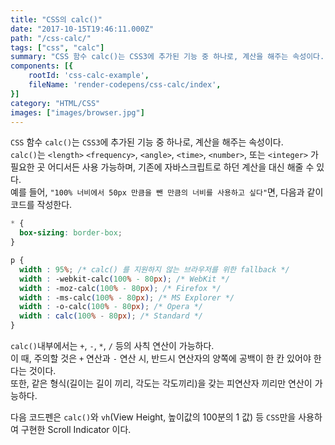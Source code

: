 ```yaml
---
title: "CSS의 calc()"
date: "2017-10-15T19:46:11.000Z"
path: "/css-calc/"
tags: ["css", "calc"]
summary: "CSS 함수 calc()는 CSS3에 추가된 기능 중 하나로, 계산을 해주는 속성이다.  calc()는 <length> <frequency>, <angle>, <time>, <number>, 또는 <integer> 가 필요한 곳 어디서든 사용 가능하며,"
components: [{
	rootId: 'css-calc-example',
	fileName: 'render-codepens/css-calc/index',
}]
category: "HTML/CSS"
images: ["images/browser.jpg"]
---
```


`CSS` 함수 `calc()`는 `CSS3`에 추가된 기능 중 하나로, 계산을 해주는 속성이다.<br />
`calc()`는 `<length>` `<frequency>`, `<angle>`, `<time>`, `<number>`, 또는 `<integer>` 가 필요한 곳 어디서든 사용 가능하며,
기존에 자바스크립트로 하던 계산을 대신 해줄 수 있다.<br />
예를 들어, `"100% 너비에서 50px 만큼을 뺀 만큼의 너비를 사용하고 싶다"`면, 다음과 같이 코드를 작성한다.

```css
* {
  box-sizing: border-box;
}

p {
  width : 95%; /* calc() 를 지원하지 않는 브라우저를 위한 fallback */
  width : -webkit-calc(100% - 80px); /* WebKit */
  width : -moz-calc(100% - 80px); /* Firefox */
  width : -ms-calc(100% - 80px); /* MS Explorer */
  width : -o-calc(100% - 80px); /* Opera */
  width : calc(100% - 80px); /* Standard */
}
```

`calc()`내부에서는 `+`, `-`, `*`, `/` 등의 사칙 연산이 가능하다.<br />
이 때, 주의할 것은 `+` 연산과 `-` 연산 시, 반드시 연산자의 양쪽에 공백이 한 칸 있어야 한다는 것이다.<br />
또한, 같은 형식(길이는 길이 끼리, 각도는 각도끼리)을 갖는 피연산자 끼리만 연산이 가능하다.

다음 코드펜은 `calc()`와 `vh`(View Height, 높이값의 100분의 1 값) 등 `CSS`만을 사용하여 구현한 Scroll Indicator 이다.

<div class="render-codepen" id="css-calc-example"></div>
